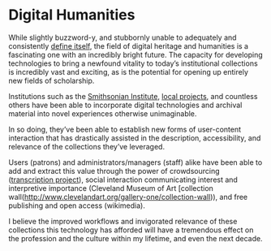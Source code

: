 # Digital Humanities

<!-- {
  "tags": ["digital humanities", "school", "MUSE-359", "future" ]
-->

While slightly buzzword-y, and stubbornly unable to adequately and consistently [define itself](http://whatisdigitalhumanities.com/),
  the field of digital heritage and humanities is a fascinating one with an incredibly bright future. The capacity for developing 
  technologies to bring a newfound vitality to today’s institutional collections is incredibly vast and exciting, as is the 
  potential for opening up entirely new fields of scholarship.

Institutions such as the [Smithsonian Institute](https://www.si.edu/), [local projects](https://localprojects.net/), and countless 
  others have been able to incorporate digital technologies and archival material into novel experiences otherwise unimaginable. 
  
In so doing, they’ve been able to establish new forms of user-content interaction that has drastically assisted in the description, 
  accessibility, and relevance of the collections they’ve leveraged.

Users (patrons) and administrators/managers (staff) alike have been able to add and extract this value through the power of crowdsourcing 
  ([transcription project](https://transcription.si.edu/)), social interaction communicating interest and interpretive importance 
  (Cleveland Museum of Art [collection wall(http://www.clevelandart.org/gallery-one/collection-wall)), and free publishing and open 
  access (wikimedia). 
  
  I believe the improved workflows and invigorated relevance of these collections this technology has afforded will have a tremendous 
    effect on the profession and the culture within my lifetime, and even the next decade.
